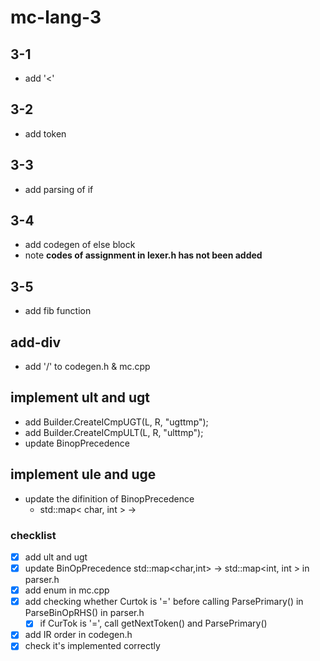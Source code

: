 # mc-lang-3
## 3-1
 - add '<'

## 3-2
 - add token

## 3-3
 - add parsing of if

## 3-4
 - add codegen of else block
 - note **codes of assignment  in lexer.h has not been added**

## 3-5
 - add fib function

## add-div
 - add '/' to codegen.h & mc.cpp

## implement ult and ugt
 - add Builder.CreateICmpUGT(L, R, "ugttmp");
 - add Builder.CreateICmpULT(L, R, "ulttmp");
 - update BinopPrecedence
 
## implement ule and uge
 - update the difinition of BinopPrecedence
   - std::map< char, int > ->
### checklist
 - [x] add ult and ugt
 - [x] update BinOpPrecedence std::map<char,int> -> std::map<int, int > in parser.h
 - [x] add enum in mc.cpp
 - [x] add checking whether Curtok is '=' before calling ParsePrimary() in ParseBinOpRHS() in parser.h
   - [x] if CurTok is '=', call getNextToken() and ParsePrimary()
 - [x] add IR order in codegen.h
 - [x] check it's implemented correctly